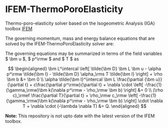 # IFEM-ThermoPoroElasticity
Thermo-poro-elasticity solver based on the Isogeometric Analysis (IGA) toolbox [IFEM](https://github.com/OPM/IFEM)

The governing momentum, mass and energy balance equations that are solved by the IFEM-ThermoPoroElasticity solver are:

The governing equations may be summarized in terms of the field variables $ \bm u $, $ p^\rmw $ and $ T $ as

$$
\begin{aligned}
\bm L^\intercal \left[ \tilde{\bm D} \bm L \bm u - \alpha p^\rmw \tilde{\bm I} - \tilde{\bm D} \alpha_\rms T \tilde{\bm I} \right]  + \rho \bm b &= \bm 0 \\
\alpha \tilde{\bm I}^\intercal \bm L \frac{\partial {\bm u}}{\partial t} + c\frac{\partial p^\rmw}{\partial t} + \nabla \cdot \left[ -\frac{1}{\gamma_\rmw}\bm k(\nabla p^\rmw - \rho_\rmw \bm b) \right] &= 0 \\
(\rho c)_\rmef \frac{\partial T}{\partial t} + \rho_\rmw c_\rmw \left[ -\frac{1}{\gamma_\rmw}\bm k(\nabla p^\rmw - \rho_\rmw \bm b) \right]  \cdot \nabla T + \nabla \cdot (-\lambda \nabla T) &= Q.
\end{aligned}
$$

**Note:** This repository is not upto date with the latest version of the IFEM toolbox.
